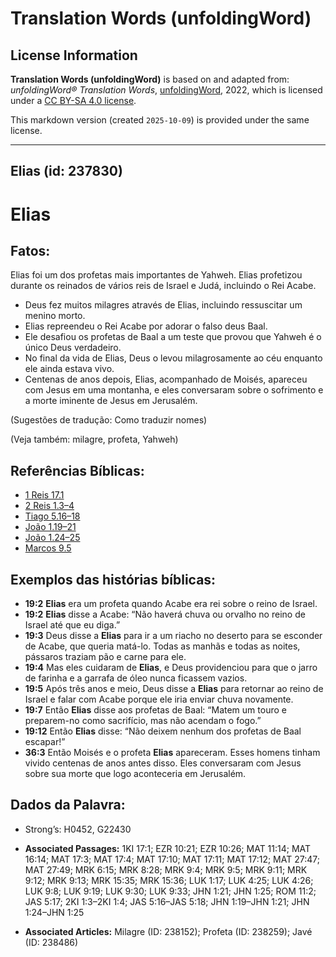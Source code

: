 # Translation Words (unfoldingWord)

## License Information

**Translation Words (unfoldingWord)** is based on and adapted from: _unfoldingWord® Translation Words_, [unfoldingWord](https://unfoldingword.org/utw), 2022, which is licensed under a [CC BY-SA 4.0 license](https://creativecommons.org/licenses/by-sa/4.0/legalcode.en).

This markdown version (created `2025-10-09`) is provided under the same license.



--------------------------------

## Elias (id: 237830)

Elias
=====

Fatos:
------

Elias foi um dos profetas mais importantes de Yahweh. Elias profetizou durante os reinados de vários reis de Israel e Judá, incluindo o Rei Acabe.

* Deus fez muitos milagres através de Elias, incluindo ressuscitar um menino morto.
* Elias repreendeu o Rei Acabe por adorar o falso deus Baal.
* Ele desafiou os profetas de Baal a um teste que provou que Yahweh é o único Deus verdadeiro.
* No final da vida de Elias, Deus o levou milagrosamente ao céu enquanto ele ainda estava vivo.
* Centenas de anos depois, Elias, acompanhado de Moisés, apareceu com Jesus em uma montanha, e eles conversaram sobre o sofrimento e a morte iminente de Jesus em Jerusalém.

(Sugestões de tradução: Como traduzir nomes)

(Veja também: milagre, profeta, Yahweh)

Referências Bíblicas:
---------------------

* [1 Reis 17\.1](https://ref.ly/1Kgs17:1)
* [2 Reis 1\.3–4](https://ref.ly/2Kgs1:3-2Kgs1:4)
* [Tiago 5\.16–18](https://ref.ly/Jas5:16-Jas5:18)
* [João 1\.19–21](https://ref.ly/John1:19-John1:21)
* [João 1\.24–25](https://ref.ly/John1:24-John1:25)
* [Marcos 9\.5](https://ref.ly/Mark9:5)

Exemplos das histórias bíblicas:
--------------------------------

* **19:2** **Elias** era um profeta quando Acabe era rei sobre o reino de Israel.
* **19:2** **Elias** disse a Acabe: “Não haverá chuva ou orvalho no reino de Israel até que eu diga.”
* **19:3** Deus disse a **Elias** para ir a um riacho no deserto para se esconder de Acabe, que queria matá\-lo. Todas as manhãs e todas as noites, pássaros traziam pão e carne para ele.
* **19:4** Mas eles cuidaram de **Elias**, e Deus providenciou para que o jarro de farinha e a garrafa de óleo nunca ficassem vazios.
* **19:5** Após três anos e meio, Deus disse a **Elias** para retornar ao reino de Israel e falar com Acabe porque ele iria enviar chuva novamente.
* **19:7** Então **Elias** disse aos profetas de Baal: “Matem um touro e preparem\-no como sacrifício, mas não acendam o fogo.”
* **19:12** Então **Elias** disse: “Não deixem nenhum dos profetas de Baal escapar!”
* **36:3** Então Moisés e o profeta **Elias** apareceram. Esses homens tinham vivido centenas de anos antes disso. Eles conversaram com Jesus sobre sua morte que logo aconteceria em Jerusalém.

Dados da Palavra:
-----------------

* Strong’s: H0452, G22430

* **Associated Passages:** 1KI 17:1; EZR 10:21; EZR 10:26; MAT 11:14; MAT 16:14; MAT 17:3; MAT 17:4; MAT 17:10; MAT 17:11; MAT 17:12; MAT 27:47; MAT 27:49; MRK 6:15; MRK 8:28; MRK 9:4; MRK 9:5; MRK 9:11; MRK 9:12; MRK 9:13; MRK 15:35; MRK 15:36; LUK 1:17; LUK 4:25; LUK 4:26; LUK 9:8; LUK 9:19; LUK 9:30; LUK 9:33; JHN 1:21; JHN 1:25; ROM 11:2; JAS 5:17; 2KI 1:3–2KI 1:4; JAS 5:16–JAS 5:18; JHN 1:19–JHN 1:21; JHN 1:24–JHN 1:25
* **Associated Articles:** Milagre (ID: 238152); Profeta (ID: 238259); Javé (ID: 238486)

